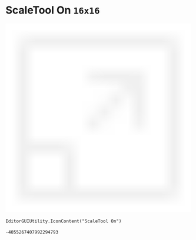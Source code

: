 # ScaleTool On `16x16`
<img src="/img/ScaleTool%20On.png" width=512 height=512>

``` CSharp
EditorGUIUtility.IconContent("ScaleTool On")
```
```
-4055267407992294793
```
